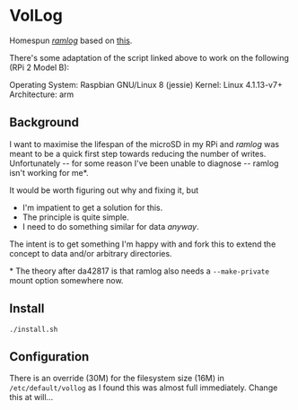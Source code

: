 VolLog
======

Homespun [*ramlog*](http://www.tremende.com/ramlog) based on
[this](https://www.debian-administration.org/article/661/A_transient_/var/log).

There's some adaptation of the script linked above to work on the
following (RPi 2 Model B):

  Operating System: Raspbian GNU/Linux 8 (jessie)
            Kernel: Linux 4.1.13-v7+
      Architecture: arm

Background
----------

I want to maximise the lifespan of the microSD in my RPi and *ramlog*
was meant to be a quick first step towards reducing the number of
writes. Unfortunately -- for some reason I've been unable to diagnose
-- ramlog isn't working for me\*.

It would be worth figuring out why and fixing it, but 

  - I'm impatient to get a solution for this.
  - The principle is quite simple.
  - I need to do something similar for data *anyway*.

The intent is to get something I'm happy with and fork this to extend
the concept to data and/or arbitrary directories.

\* The theory after da42817 is that ramlog also needs a
`--make-private` mount option somewhere now.


Install
-------

	./install.sh


Configuration
-------

There is an override (30M) for the filesystem size (16M) in
`/etc/default/vollog` as I found this was almost full immediately.
Change this at will...

